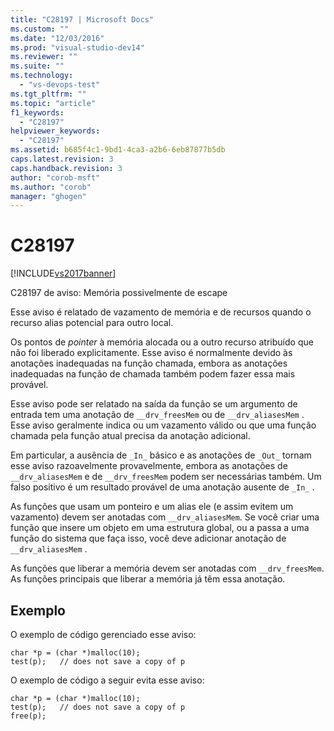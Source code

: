 ```yaml
---
title: "C28197 | Microsoft Docs"
ms.custom: ""
ms.date: "12/03/2016"
ms.prod: "visual-studio-dev14"
ms.reviewer: ""
ms.suite: ""
ms.technology: 
  - "vs-devops-test"
ms.tgt_pltfrm: ""
ms.topic: "article"
f1_keywords: 
  - "C28197"
helpviewer_keywords: 
  - "C28197"
ms.assetid: b685f4c1-9bd1-4ca3-a2b6-6eb87877b5db
caps.latest.revision: 3
caps.handback.revision: 3
author: "corob-msft"
ms.author: "corob"
manager: "ghogen"
---
```

# C28197
[!INCLUDE[vs2017banner](../code-quality/includes/vs2017banner.md)]

C28197 de aviso: Memória possivelmente de escape  
  
 Esse aviso é relatado de vazamento de memória e de recursos quando o recurso alias potencial para outro local.  
  
 Os pontos de *pointer* à memória alocada ou a outro recurso atribuído que não foi liberado explicitamente.  Esse aviso é normalmente devido às anotações inadequadas na função chamada, embora as anotações inadequadas na função de chamada também podem fazer essa mais provável.  
  
 Esse aviso pode ser relatado na saída da função se um argumento de entrada tem uma anotação de `__drv_freesMem` ou de `__drv_aliasesMem` .  Esse aviso geralmente indica ou um vazamento válido ou que uma função chamada pela função atual precisa da anotação adicional.  
  
 Em particular, a ausência de `_In_` básico e as anotações de `_Out_` tornam esse aviso razoavelmente provavelmente, embora as anotações de `__drv_aliasesMem` e de `__drv_freesMem` podem ser necessárias também.  Um falso positivo é um resultado provável de uma anotação ausente de `_In_` .  
  
 As funções que usam um ponteiro e um alias ele \(e assim evitem um vazamento\) devem ser anotadas com `__drv_aliasesMem`.  Se você criar uma função que insere um objeto em uma estrutura global, ou a passa a uma função do sistema que faça isso, você deve adicionar anotação de `__drv_aliasesMem` .  
  
 As funções que liberar a memória devem ser anotadas com `__drv_freesMem`.  As funções principais que liberar a memória já têm essa anotação.  
  
## Exemplo  
 O exemplo de código gerenciado esse aviso:  
  
```  
char *p = (char *)malloc(10);  
test(p);   // does not save a copy of p  
```  
  
 O exemplo de código a seguir evita esse aviso:  
  
```  
char *p = (char *)malloc(10);  
test(p);   // does not save a copy of p  
free(p);  
```
